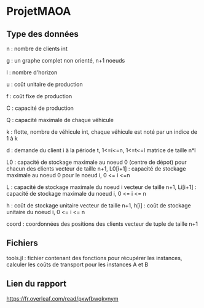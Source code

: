 # ProjetMAOA

## Type des données

n : nombre de clients
    int
  
g : un graphe complet non orienté, n+1 noeuds

l : nombre d'horizon

u : coût unitaire de production

f : coût fixe de production

C : capacité de production

Q : capacité maximale de chaque véhicule

k : flotte, nombre de véhicule
    int, chaque véhicule est noté par un indice de 1 à k

d : demande du client i à la période t, 1<=i<=n, 1<=t<=l
    matrice de taille n*l

L0 : capacité de stockage maximale au noeud 0 (centre de dépot) pour chacun des clients
     vecteur de taille n+1, L0[i+1] : capacité de stockage maximale au noeud 0 pour le noeud i, 0 <= i <=n
     
L : capacité de stockage maximale du noeud i
     vecteur de taille n+1, Li[i+1] : capacité de stockage maximale du noeud i, 0 <= i <= n
     
h : coût de stockage unitaire
    vecteur de taille n+1, h[i] : coût de stockage unitaire du noeud i,  0 <= i <= n
    
coord : coordonnées des positions des clients
        vecteur de tuple de taille n+1
    
## Fichiers 

tools.jl : fichier contenant des fonctions pour récupérer les instances, calculer les coûts de transport pour les instances A et B


## Lien du rapport
https://fr.overleaf.com/read/pxwfbwqkvnym 
